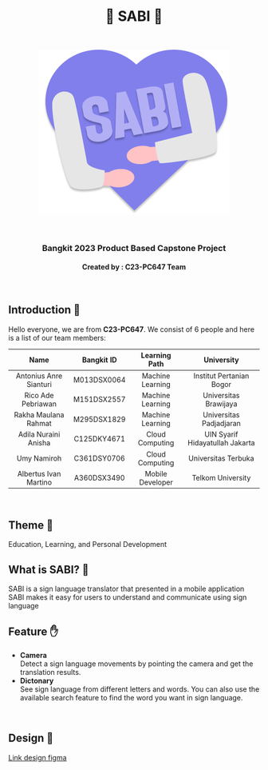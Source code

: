 <h1 align="center"> 🫰 SABI 🤞</h1>
<br>
<p align="center">
  <img src="https://github.com/C23-PC647-SABI/.github/blob/main/profile/logo.png?raw=true">
</p>
<br>
<h3 align="center">Bangkit 2023 Product Based Capstone Project</h3>
<h4 align="center">Created by : C23-PC647 Team</h4>
<br>

## Introduction 👋
Hello everyone, we are from **C23-PC647**. We consist of 6 people and here is a list of our team members:

| Name | Bangkit ID | Learning Path | University |
| :---: | :---: | :---: | :---: |
| Antonius Anre Sianturi  | M013DSX0064  | Machine Learning | Institut Pertanian Bogor |
| Rico Ade Pebriawan | M151DSX2557  | Machine Learning | Universitas Brawijaya |
| Rakha Maulana Rahmat | M295DSX1829  | Machine Learning | Universitas Padjadjaran |
| Adila Nuraini Anisha | C125DKY4671  | Cloud Computing | UIN Syarif Hidayatullah Jakarta |
| Umy Namiroh | C361DSY0706  | Cloud Computing | Universitas Terbuka |
| Albertus Ivan Martino | A360DSX3490 | Mobile Developer | Telkom University |
<br>

## Theme 📖
Education, Learning, and Personal Development
<br>

## What is SABI? 👋
SABI is a sign language translator that presented in a mobile application<br>
SABI makes it easy for users to understand and communicate using sign language
<br>

## Feature ✋
- **Camera**<br>
Detect a sign language movements by pointing the camera and get the translation results.
- **Dictonary**<br>
See sign language from different letters and words. You can also use the available search feature to find the word you want in sign language.
<br>

## Design 🎨
<a href="https://www.figma.com/file/og6YrEiuUxkzTqKmq8ElQf/SABI?type=design&node-id=0%3A1&t=PEnx3zpeaP7X9qac-1">Link design figma</a>

<br>

